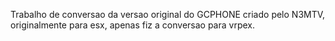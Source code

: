 Trabalho de conversao da versao original do GCPHONE criado pelo N3MTV, originalmente para esx, apenas fiz a conversao para vrpex.
